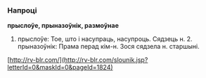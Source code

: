 ### Напроці
**прыслоўе, прыназоўнік, размоўнае**

1. прыслоўе: Тое, што і насупраць, насупроць. Сядзець н. 2. прыназоўнік: Прама перад кім-н. Зося сядзела н. старшыні.

<a rel="author">[http://rv-blr.com/](http://rv-blr.com/slounik.jsp?letterId=0&maskId=0&pageId=1824)</a>
